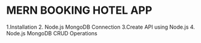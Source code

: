 # MERN BOOKING HOTEL APP 
1.Installation
2. Node.js MongoDB Connection
3.Create  API using Node.js
4. Node.js MongoDB CRUD Operations


